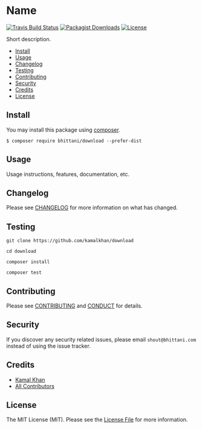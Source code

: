 # Name

[![Travis Build Status][icon-status]][link-status]
[![Packagist Downloads][icon-downloads]][link-downloads]
[![License][icon-license]](LICENSE.md)

Short description.

- [Install](#install)
- [Usage](#usage)
- [Changelog](#changelog)
- [Testing](#testing)
- [Contributing](#contributing)
- [Security](#security)
- [Credits](#credits)
- [License](#license)

## Install

You may install this package using [composer][link-composer].

```shell
$ composer require bhittani/download --prefer-dist
```

## Usage

Usage instructions, features, documentation, etc.

## Changelog

Please see [CHANGELOG](CHANGELOG.md) for more information on what has changed.

## Testing

```shell
git clone https://github.com/kamalkhan/download

cd download

composer install

composer test
```

## Contributing

Please see [CONTRIBUTING](CONTRIBUTING.md) and [CONDUCT](CONDUCT.md) for details.

## Security

If you discover any security related issues, please email `shout@bhittani.com` instead of using the issue tracker.

## Credits

- [Kamal Khan](http://bhittani.com)
- [All Contributors](https://github.com/kamalkhan/download/contributors)

## License

The MIT License (MIT). Please see the [License File](LICENSE.md) for more information.

<!--Status-->
[icon-status]: https://img.shields.io/travis/kamalkhan/download.svg?style=flat-square
[link-status]: https://travis-ci.org/kamalkhan/download
<!--Downloads-->
[icon-downloads]: https://img.shields.io/packagist/dt/bhittani/download.svg?style=flat-square
[link-downloads]: https://packagist.org/packages/bhittani/download
<!--License-->
[icon-license]: https://img.shields.io/badge/license-MIT-brightgreen.svg?style=flat-square
<!--composer-->
[link-composer]: https://getcomposer.org

